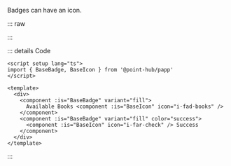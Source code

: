 Badges can have an icon.

::: raw

<BadgeIcon />

:::

::: details Code

```vue
<script setup lang="ts">
import { BaseBadge, BaseIcon } from '@point-hub/papp'
</script>

<template>
  <div>
    <component :is="BaseBadge" variant="fill">
      Available Books <component :is="BaseIcon" icon="i-fad-books" />
    </component>
    <component :is="BaseBadge" variant="fill" color="success">
      <component :is="BaseIcon" icon="i-far-check" /> Success
    </component>
  </div>
</template>
```

:::
